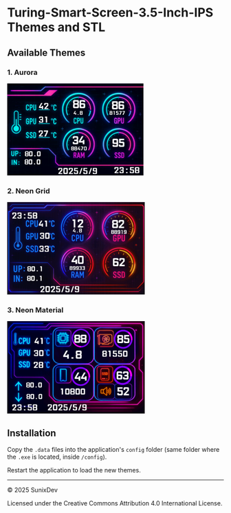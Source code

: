 # Turing-Smart-Screen-3.5-Inch-IPS Themes and STL


## Available Themes

### 1. Aurora  
![Aurora Theme Preview](Theme_Preview/Aurora_SunixDev.png)

### 2. Neon Grid  
![Neon Grid Theme Preview](Theme_Preview/Neon_Grid_SunixDev.png)

### 3. Neon Material  
![Neon Material Theme Preview](Theme_Preview/Neon_Material_SunixDev.png)
## Installation

Copy the `.data` files into the application's `config` folder (same folder where the `.exe` is located, inside `/config`).

Restart the application to load the new themes.

---
© 2025 SunixDev

Licensed under the Creative Commons Attribution 4.0 International License.  
